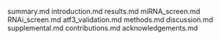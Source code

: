 summary.md
introduction.md
results.md
miRNA_screen.md
RNAi_screen.md
atf3_validation.md
methods.md
discussion.md
supplemental.md
contributions.md
acknowledgements.md